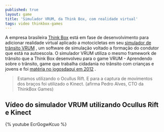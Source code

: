 ```yaml
---
published: true
layout: game
title: 'Simulador VRUM, da Think Box, com realidade virtual'
tags: video thinkbox-games
---
```

A empresa brasileira <a href="http://www.thinkboxgames.com/" target="_blank">Think Box</a>
 está em fase de desenvolvimento para adicionar realidade virtual aplicado a motocicletas em seu <a href="http://www.simuladorvrum.com.br/" target="_blank">simulador de trânsito VRUM</a>
, um software de simulação voltado a formação do condutor que está na autoescola. O simulador VRUM utiliza o mesmo framework de trânsito que a Think Box desenvolveu para o game VRUM - Aprendendo sobre o trânsito, game que  trabalha cidadania no trânsito com crianças e jovens e foi <a href="{{ site.baseurl }}/2012/11/07/vrum-aprendendo-sobre-o-transito/">matéria no jogosdaqui em 2012</a>
. 

> Estamos utilizando o Ocullus Rift. E para a captura de movimentos dos braços foi utilizado o Kinect. (afirma Pedro Alves, CTO da ThinkBox Games)

## Vídeo do simulador VRUM utilizando Ocullus Rift e Kinect
{% youtube EcrGogwKcuo %}